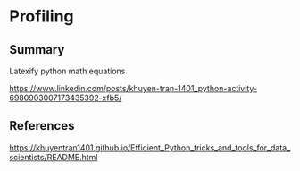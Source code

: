 # Profiling

##	Summary


Latexify python math equations

https://www.linkedin.com/posts/khuyen-tran-1401_python-activity-6980903007173435392-xfb5/


## References

https://khuyentran1401.github.io/Efficient_Python_tricks_and_tools_for_data_scientists/README.html

